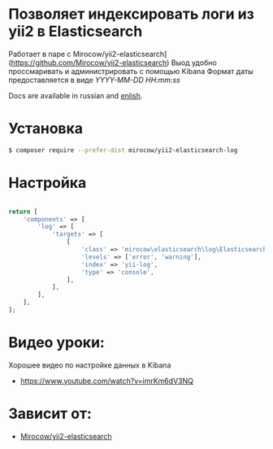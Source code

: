 # Позволяет индексировать логи из yii2 в Elasticsearch
Работает в паре с Mirocow/yii2-elasticsearch](https://github.com/Mirocow/yii2-elasticsearch)
Выод удобно проссмаривать и администрировать с помощью Kibana
Формат даты предоставляется в виде *YYYY-MM-DD HH:mm:ss*

Docs are available in russian and [enlish](README.md).

# Установка

```bash
$ composer require --prefer-dist mirocow/yii2-elasticsearch-log
```

# Настройка

```php

return [
    'components' => [
        'log' => [
            'targets' => [
                [
                    'class' => 'mirocow\elasticsearch\log\ElasticsearchTarget',
                    'levels' => ['error', 'warning'],
                    'index' => 'yii-log',
                    'type' => 'console',
                ],
            ],
        ],
    ],
];
```


# Видео уроки:

Хорошее видео по настройке данных в Kibana
* https://www.youtube.com/watch?v=imrKm6dV3NQ

# Зависит от:

* [Mirocow/yii2-elasticsearch](https://github.com/Mirocow/yii2-elasticsearch)
